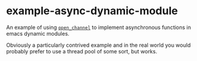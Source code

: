 # example-async-dynamic-module
An example of using
[`open_channel`](https://www.gnu.org/software/emacs/manual/html_node/elisp/Module-Misc.html#index-open_005fchannel)
to implement asynchronous functions in emacs dynamic modules.

Obviously a particularly contrived example and in the real world you
would probably prefer to use a thread pool of some sort, but works.
